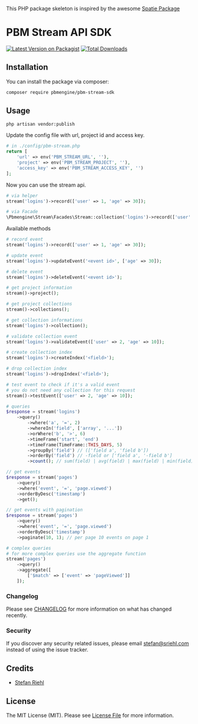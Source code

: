 This PHP package skeleton is inspired by the awesome [Spatie Package](https://github.com/spatie/skeleton-php) 

# PBM Stream API SDK

[![Latest Version on Packagist](https://img.shields.io/packagist/v/gemzio/pbm-stream-sdk.svg?style=flat-square)](https://packagist.org/packages/pbmengine/pbm-stream-sdk)
[![Total Downloads](https://img.shields.io/packagist/dt/gemzio/pbm-stream-sdk.svg?style=flat-square)](https://packagist.org/packages/pbmengine/pbm-stream-sdk)

## Installation

You can install the package via composer:

```bash
composer require pbmengine/pbm-stream-sdk
```

## Usage

````shell
php artisan vendor:publish
````

Update the config file with url, project id and access key.

```php
# in ./config/pbm-stream.php
return [
    'url' => env('PBM_STREAM_URL', ''),
    'project' => env('PBM_STREAM_PROJECT', ''),
    'access_key' => env('PBM_STREAM_ACCESS_KEY', '')
];
```

Now you can use the stream api.

```php
# via helper
stream('logins')->record(['user' => 1, 'age' => 30]);

# via Facade
\Pbmengine\Stream\Facades\Stream::collection('logins')->record(['user' => 1, 'age' => 30]);
```

Available methods
```php
# record event
stream('logins')->record(['user' => 1, 'age' => 30]);

# update event
stream('logins')->updateEvent('<event id>', ['age' => 30]);

# delete event
stream('logins')->deleteEvent('<event id>');

# get project information
stream()->project();

# get project collections
stream()->collections();

# get collection informations
stream('logins')->collection();

# validate collection event
stream('logins')->validateEvent(['user' => 2, 'age' => 10]);

# create collection index
stream('logins')->createIndex('<field>');

# drop collection index
stream('logins')->dropIndex('<field>');

# test event to check if it's a valid event
# you do not need any collection for this request
stream()->testEvent(['user' => 2, 'age' => 10]);

# queries
$response = stream('logins')
    ->query()
        ->where('a', '=', 2)
        ->whereIn('field', ['array', '...']) 
        ->orWhere('b', '>', 6)
        ->timeFrame('start', 'end')
        ->timeFrame(TimeFrame::THIS_DAYS, 5)
        ->groupBy('field') // (['field a', 'field b'])
        ->orderBy('field') // -field or ['field a', '-field b']
        ->count(); // sum(field) | avg(field) | max(field) | min(field) | countUnique(field) | selectUnique(field)

// get events
$response = stream('pages')
    ->query()
    ->where('event', '=', 'page.viewed')
    ->orderByDesc('timestamp')
    ->get();

// get events with pagination
$response = stream('pages')
    ->query()
    ->where('event', '=', 'page.viewed')
    ->orderByDesc('timestamp')
    ->paginate(10, 1); // per page 10 events on page 1

# complex queries
# for more complex queries use the aggregate function
stream('pages')
    ->query()
    ->aggregate([
        ['$match' => ['event' => 'pageViewed']]
    ]);

```

### Changelog

Please see [CHANGELOG](CHANGELOG.md) for more information on what has changed recently.

### Security

If you discover any security related issues, please email stefan@sriehl.com instead of using the issue tracker.

## Credits

- [Stefan Riehl](https://github.com/stefanriehl)

## License

The MIT License (MIT). Please see [License File](LICENSE.md) for more information.
